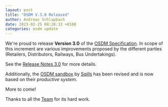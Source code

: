 ```yaml
---
layout: post
title: "OSDM V.3.0 Released"
author: Andreas Schlapbach
date: 2023-02-25 08:20:33 +0100
categories: osdm update
---
```


We're proud to release **Version 3.0** of the
[OSDM Specification](https://osdm.io/spec/). In scope of this increment are
various improvements proposed by the different parties (Retailers, Distributors,
Railways, Bus Undertakings).

See the [Release Notes 3.0](https://osdm.io//releases/OSDM-release-notes-v3.0/)
for more details.

Additionally, the [OSDM sandbox](https://osdm.io/tools/sandbox/) by
[Sqills](https://www.sqills.com/) has been revised and is now based on their
_productive system_.

More to come!

Thanks to all the [Team](https://osdm.io/team/) for its hard work.
